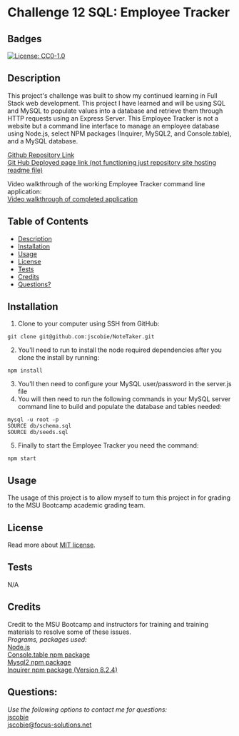 # Challenge 12 SQL: Employee Tracker

## Badges
[![License: CC0-1.0](https://img.shields.io/badge/license-MIT-blue.svg)](https://opensource.org/licenses/MIT)

## Description

This project's challenge  was built to show my continued learning in Full Stack web development. This project I have learned and will be using SQL and MySQL to populate values into a database and retrieve them through HTTP requests using an Express Server. This Employee Tracker is not a website but a command line interface to manage an employee database using Node.js, select NPM packages (Inquirer, MySQL2, and Console.table), and a MySQL database.

[Github Repository Link](https://github.com/jscobie/NoteTaker)<br>
[Git Hub Deployed page link (not functioning just repository site hosting readme file)](https://jscobie.github.io/NoteTaker/)

Video walkthrough of the working Employee Tracker command line application:<br>
[Video walkthrough of completed application](https://jscobie.github.io/NoteTaker/)

## Table of Contents

* [Description](#description)
* [Installation](#installation)
* [Usage](#usage)
* [License](#license)
* [Tests](#tests)
* [Credits](#credits)
* [Questions?](#questions)

## Installation

1. Clone to your computer using SSH from GitHub:
```
git clone git@github.com:jscobie/NoteTaker.git
```
2. You'll need to run to install the node required dependencies after you clone the install by running:
```
npm install
```
3. You'll then need to configure your MySQL user/password in the server.js file
4. You will then need to run the following commands in your MySQL server command line to build and populate the database and tables needed:
```
mysql -u root -p
SOURCE db/schema.sql
SOURCE db/seeds.sql
```
5. Finally to start the Employee Tracker you need the command:
```
npm start
```

## Usage

The usage of this project is to allow myself to turn this project in for grading to the MSU Bootcamp academic grading team.

## License
Read more about [MIT license](https://opensource.org/licenses/MIT).

## Tests

N/A

## Credits

Credit to the MSU Bootcamp and instructors for training and training materials to resolve some of these issues.<br>
*Programs, packages used:*<br>
[Node.js](https://nodejs.org/en/)<br>
[Console.table npm package](https://www.npmjs.com/package/console.table)<br>
[Mysql2 npm package](https://www.npmjs.com/package/mysql2)<br>
[Inquirer npm package (Version 8.2.4)](https://www.npmjs.com/package/inquirer/v/8.2.4)<br>

## Questions:
*Use the following options to contact me for questions:*<br>
[jscobie](https://github.com/jscobie)<br>
jscobie@focus-solutions.net